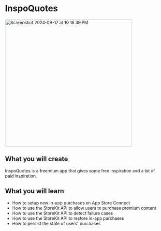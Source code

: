 # InspoQuotes
<img width="420" alt="Screenshot 2024-09-17 at 10 18 39 PM" src="https://github.com/user-attachments/assets/2f55f232-47c5-4764-9711-7bdef4cfd5b2">


## What you will create

InspoQuotes is a freemium app that gives some free inspiration and a lot of paid inspiration.  

## What you will learn

* How to setup new in-app purchases on App Store Connect
* How to use the StoreKit API to allow users to purchase premium content
* How to use the StoreKit API to detect failure cases
* How to use the StoreKit API to restore in-app purchases
* How to persist the state of users' purchases


